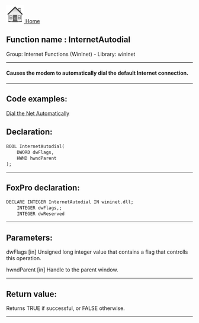 [<img src="../../images/home.png"> Home ](https://github.com/VFPX/Win32API)  

## Function name : InternetAutodial
Group: Internet Functions (WinInet) - Library: wininet    
***  


#### Causes the modem to automatically dial the default Internet connection.
***  


## Code examples:
[Dial the Net Automatically](../../samples/sample_140.md)  

## Declaration:
```foxpro  
BOOL InternetAutodial(
	DWORD dwFlags,
    HWND hwndParent
);  
```  
***  


## FoxPro declaration:
```foxpro  
DECLARE INTEGER InternetAutodial IN wininet.dll;
	INTEGER dwFlags,;
	INTEGER dwReserved  
```  
***  


## Parameters:
dwFlags
[in] Unsigned long integer value that contains a flag that controlls this operation. 

hwndParent
[in] Handle to the parent window.  
***  


## Return value:
Returns TRUE if successful, or FALSE otherwise.  
***  

